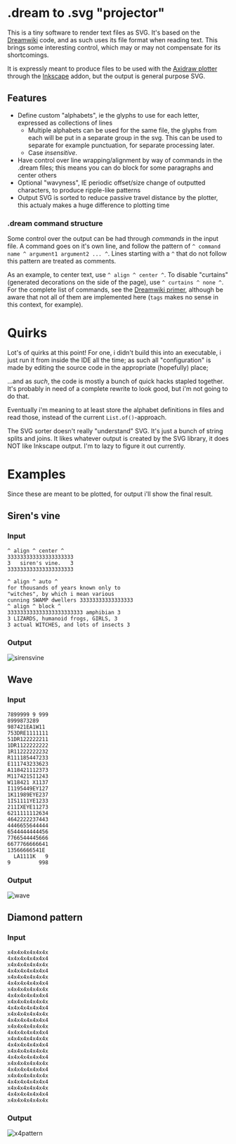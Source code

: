 # .dream to .svg "projector"

This is a tiny software to render text files as SVG. It's based on the [Dreamwiki](https://github.com/free-ghz/dreamwiki) code, and as such uses its file format when reading text. This brings some interesting control, which may or may not compensate for its shortcomings.

It is expressly meant to produce files to be used with the [Axidraw plotter](https://axidraw.com/) through the [Inkscape](https://inkscape.org/) addon, but the output is general purpose SVG.

## Features

- Define custom "alphabets", ie the glyphs to use for each letter, expressed as collections of lines
  - Multiple alphabets can be used for the same file, the glyphs from each will be put in a separate group in the svg. This can be used to separate for example punctuation, for separate processing later.
  - Case _insensitive_.
- Have control over line wrapping/alignment by way of commands in the .dream files; this means you can do block for some paragraphs and center others
- Optional "wavyness", IE periodic offset/size change of outputted characters, to produce ripple-like patterns
- Output SVG is sorted to reduce passive travel distance by the plotter, this actualy makes a huge difference to plotting time

### .dream command structure

Some control over the output can be had through _commands_ in the input file. A command goes on it's own line, and follow the pattern of `^ command name ^ argument1 argument2 ... ^`. Lines starting with a `^` that do not follow this pattern are treated as comments.

As an example, to center text, use `^ align ^ center ^`. To disable "curtains" (generated decorations on the side of the page), use `^ curtains ^ none ^`. For the complete list of commands, see the [Dreamwiki primer](https://dreamwiki.sixey.es/!primer), although be aware that not all of them are implemented here (`tags` makes no sense in this context, for example).

# Quirks

Lot's of quirks at this point! For one, i didn't build this into an executable, i just run it from inside the IDE all the time; as such all "configuration" is made by editing the source code in the appropriate (hopefully) place;

...and as _such_, the code is mostly a bunch of quick hacks stapled together. It's probably in need of a complete rewrite to look good, but i'm not going to do that.

Eventually i'm meaning to at least store the alphabet definitions in files and read those, instead of the current `List.of()`-approach.

The SVG sorter doesn't really "understand" SVG. It's just a bunch of string splits and joins. It likes whatever output is created by the SVG library, it does NOT like Inkscape output. I'm to lazy to figure it out currently.

# Examples

Since these are meant to be plotted, for output i'll show the final result.

## Siren's vine

### Input

```
^ align ^ center ^
333333333333333333333
3   siren's vine.   3
333333333333333333333

^ align ^ auto ^
for thousands of years known only to
"witches", by which i mean various
cunning SWAMP dwellers 33333333333333333
^ align ^ block ^
333333333333333333333333 amphibian 3
3 LIZARDS, humanoid frogs, GIRLS, 3
3 actual WITCHES, and lots of insects 3
```

### Output

![sirensvine](https://raw.githubusercontent.com/free-ghz/dream2svg/trunk/ex_witch.jpg "sirensvine")

## Wave

### Input

```
7899999 9 999
8999873289   
987421EA1W11
753DRE1111111
51DR122222211
1DR1122222222
1R11222222232
R111185447233
E111743233623
A118421112373
M117421SI1243
W118421 X1137
I1195449EY127
1K11989EYE237
1IS1111YE1233
211IXEYE11273
6211111112634
4642222237443
4446655644444
6544444444456
7766544445666
6677766666641
13566666541E
  LA1111K   9
9         998
```

### Output

![wave](https://raw.githubusercontent.com/free-ghz/dream2svg/trunk/ex_wave.jpg "wave")

## Diamond pattern

### Input

```
x4x4x4x4x4x4x
4x4x4x4x4x4x4
x4x4x4x4x4x4x
4x4x4x4x4x4x4
x4x4x4x4x4x4x
4x4x4x4x4x4x4
x4x4x4x4x4x4x
4x4x4x4x4x4x4
x4x4x4x4x4x4x
4x4x4x4x4x4x4
x4x4x4x4x4x4x
4x4x4x4x4x4x4
x4x4x4x4x4x4x
4x4x4x4x4x4x4
x4x4x4x4x4x4x
4x4x4x4x4x4x4
x4x4x4x4x4x4x
4x4x4x4x4x4x4
x4x4x4x4x4x4x
4x4x4x4x4x4x4
x4x4x4x4x4x4x
4x4x4x4x4x4x4
x4x4x4x4x4x4x
4x4x4x4x4x4x4
x4x4x4x4x4x4x
```

### Output


![x4pattern](https://raw.githubusercontent.com/free-ghz/dream2svg/trunk/ex_4x4x.jpg "x4pattern")